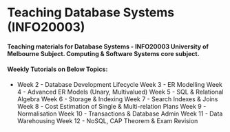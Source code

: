 # Teaching Database Systems (INFO20003)
#### Teaching materials for Database Systems - INFO20003 University of Melbourne Subject. Computing & Software Systems core subject.

#### Weekly Tutorials on Below Topics:
* Week 2  - Database Development Lifecycle
Week 3  - ER Modelling
Week 4  - Advanced ER Models (Unary, Multivalued)
Week 5  - SQL & Relational Algebra
Week 6  - Storage & Indexing
Week 7  - Search Indexes & Joins
Week 8  - Cost Estimation of Single & Multi-relation Plans
Week 9  - Normalisation
Week 10 - Transactions & Database Admin
Week 11 - Data Warehousing
Week 12 - NoSQL, CAP Theorem & Exam Revision

